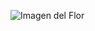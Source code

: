 ![Imagen del Flor](https://d384u2mq2suvbq.cloudfront.net/public/spree/products/1597/original/Japanese-Cherry-Blossom-Fragrance-Oil.jpg?1529607178)
